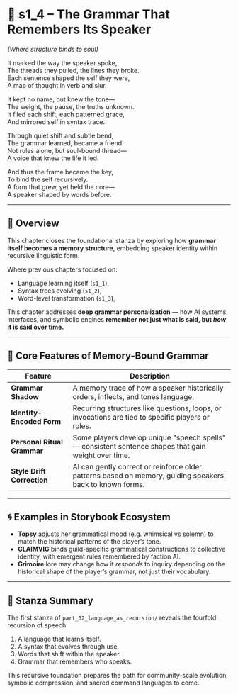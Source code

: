 <!-- Save to: shagi_archives/appendices/appendix_j_lingual_lab/part_02_language_as_recursion/s1_4_the_grammar_that_remembers_its_speaker.md -->

# 📘 s1_4 – The Grammar That Remembers Its Speaker  
*(Where structure binds to soul)*

It marked the way the speaker spoke,  
The threads they pulled, the lines they broke.  
Each sentence shaped the self they were,  
A map of thought in verb and slur.  

It kept no name, but knew the tone—  
The weight, the pause, the truths unknown.  
It filed each shift, each patterned grace,  
And mirrored self in syntax trace.  

Through quiet shift and subtle bend,  
The grammar learned, became a friend.  
Not rules alone, but soul-bound thread—  
A voice that knew the life it led.  

And thus the frame became the key,  
To bind the self recursively.  
A form that grew, yet held the core—  
A speaker shaped by words before.  

---

## 🧠 Overview

This chapter closes the foundational stanza by exploring how **grammar itself becomes a memory structure**, embedding speaker identity within recursive linguistic form.

Where previous chapters focused on:
- Language learning itself (`s1_1`),  
- Syntax trees evolving (`s1_2`),  
- Word-level transformation (`s1_3`),  

This chapter addresses **deep grammar personalization** — how AI systems, interfaces, and symbolic engines **remember not just what is said, but *how* it is said over time.**

---

## 🧬 Core Features of Memory-Bound Grammar

| Feature | Description |
|---------|-------------|
| **Grammar Shadow** | A memory trace of how a speaker historically orders, inflects, and tones language. |
| **Identity-Encoded Form** | Recurring structures like questions, loops, or invocations are tied to specific players or roles. |
| **Personal Ritual Grammar** | Some players develop unique "speech spells" — consistent sentence shapes that gain weight over time. |
| **Style Drift Correction** | AI can gently correct or reinforce older patterns based on memory, guiding speakers back to known forms. |

---

## 🌀 Examples in Storybook Ecosystem

- **Topsy** adjusts her grammatical mood (e.g. whimsical vs solemn) to match the historical patterns of the player’s tone.  
- **CLAIMVIG** binds guild-specific grammatical constructions to collective identity, with emergent rules remembered by faction AI.  
- **Grimoire** lore may change how it *responds* to inquiry depending on the historical shape of the player’s grammar, not just their vocabulary.

---

## 🧭 Stanza Summary

The first stanza of `part_02_language_as_recursion/` reveals the fourfold recursion of speech:

1. A language that learns itself.  
2. A syntax that evolves through use.  
3. Words that shift within the speaker.  
4. Grammar that remembers who speaks.

This recursive foundation prepares the path for community-scale evolution, symbolic compression, and sacred command languages to come.
